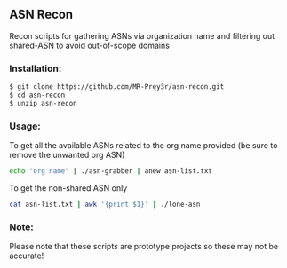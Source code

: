 ## ASN Recon
Recon scripts for gathering ASNs via organization name and filtering out shared-ASN to avoid out-of-scope domains

### Installation:
```bash
$ git clone https://github.com/MR-Prey3r/asn-recon.git
$ cd asn-recon
$ unzip asn-recon
```
### Usage:
To get all the available ASNs related to the org name provided (be sure to remove the unwanted org ASN)
```bash
echo "org name" | ./asn-grabber | anew asn-list.txt
```

To get the non-shared ASN only
```bash
cat asn-list.txt | awk '{print $1}' | ./lone-asn
```

### Note:
Please note that these scripts are prototype projects so these may not be accurate!
